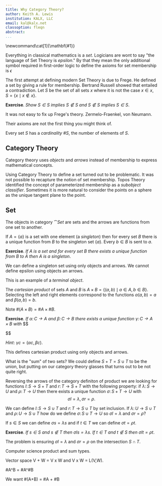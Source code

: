 ```yaml
---
title: Why Category Theory?
author: Keith A. Lewis
institution: KALX, LLC
email: kal@kalx.net
classoption: fleqn
abstract: 
...
```


\newcommand\cat[1]{\mathbf{#1}}

Everything in classical mathematics is a _set_. Logicians are
wont to say "the language of Set Theory is _epsilon_." By that they mean
the only additional symbol required in first-order logic to define the
axioms for set membership is $\epsilon$

The first attempt at defining modern Set Theory is due to Frege. He
defined a set by giving a rule for membership. Bertrand Russell showed
that entailed a contradiction. Let $S$ be the set of all sets $x$ where
it is not the case $x\in x$, $S = \{x\mid x\notin x\}$.

__Exercise__. _Show $S\in S$ implies $S\notin S$ and $S\notin S$ implies $S\in S$_.

It was not easy to fix up Frege's theory. Zermelo-Fraenkel, von Neumann.

Their axioms are not the first thing you might think of.

Every set $S$ has a _cardinality_ $\#S$, the number of elements of $S$.

## Category Theory 
Category theory uses _objects_ and _arrows_ instead of membership to express mathematical concepts. 

Using Category Theory to define a set turned out to be problematic.
It was not possible to recapture the notion of set membership.
Topos Theory identified the concept of parameterized membership
as a _subobject classifier_. Sometimes it is more natural to
consider the points on a sphere as the unique tangent plane to the point.

## Set

The objects in category $\cat{Set}$ are sets and the arrows are functions from one set to another.

If $A = \{a\}$ is a set with one element (a _singleton_)
then for every set $B$ there is a unique function from
$B$ to the singleton set $\{a\}$. Every $b\in B$ is sent to $a$.

__Exercise__. _If $A$ is a set and for every set $B$ there exists a unique function from $B$ to $A$
then $A$ is a singleton_.

We can define a singleton set using only objects and arrows.
We cannot define epsilon using objects an arrows.

This is an example of a _terminal object_.

The _cartesian product_ of sets $A$ and $B$ is $A\times B = \{(a,b)\mid a\in A, b\in B\}$.
Selecting the left and right elements correspond to the functions
$\alpha(a,b) = a$ and $\beta(a,b) = b$.

Note $\#(A\times B) = \#A\times \#B$.

__Exercise__. _If $\alpha\colon C\to A$ and $\beta\colon C\to B$ there exists a unique
function $\gamma\colon C\to A\times B$ with_
$$
	
$$

_Hint_: $\gamma c = (\alpha c, \beta c)$.

This defines cartesian product using only objects and arrows.

What is the "sum" of two sets? We could define $S + T = S\cup T$ to be the union, but
putting on our category theory glasses that turns out to be not quite right.

Reversing the arrows of the category definiton of product we are looking for
functions $l\colon S\to S + T$ and $r\colon T\to S + T$ with the following property:
if $\lambda\colon S\to U$ and $\rho\colon T\to U$ then there exists a unique 
function $\sigma\colon S + T\to U$ with
$$
	\sigma l = \lambda, \sigma r = \rho.
$$

We can define $l\colon S\to S\cup T$ and $r\colon T\to S\cup T$ by set inclusion.
If $\lambda\colon U\to S\cup T$ and $\rho\colon U\to S\cup T$ how do we define
$\sigma\colon S\cup T\to U$ so $\sigma l = \lambda$ and $\sigma r = \rho$?

If $s\in S$ we can define $\sigma s = \lambda s$ and if $t\in T$ we can define
$\sigma t = \rho t$.

__Exercise__. _If $s\in S$ and $s\notin T$ then $\sigma l s = \lambda s$.
If $t\in T$ and $t\notin S$ then $\sigma l t = \rho t$_.

The problem is ensuring $\sigma l = \lambda$ and $\sigma
r = \rho$ on the intersection $S\cap T$.


Computer science product and sum types.

Vector space V + W = V x W and V x W = L(V,W).

#A^B = #A^#B

We want #(A+B) = #A + #B
